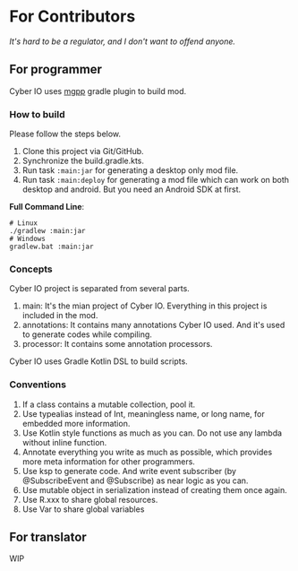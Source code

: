 # For Contributors

*It's hard to be a regulator, and I don't want to offend anyone.*

## For programmer

Cyber IO uses [mgpp](https://github.com/PlumyGames/mgpp) gradle plugin to build mod.

### How to build

Please follow the steps below.

1. Clone this project via Git/GitHub.
2. Synchronize the build.gradle.kts.
3. Run task `:main:jar` for generating a desktop only mod file.
4. Run task `:main:deploy` for generating a mod file which can work on both desktop and android.
   But you need an Android SDK at first.

**Full Command Line**:

```
# Linux
./gradlew :main:jar
# Windows
gradlew.bat :main:jar
```

### Concepts

Cyber IO project is separated from several parts.

1. main: It's the mian project of Cyber IO. Everything in this project is included in the mod.
2. annotations: It contains many annotations Cyber IO used. And it's used to generate codes while compiling.
3. processor: It contains some annotation processors.

Cyber IO uses Gradle Kotlin DSL to build scripts.

### Conventions

1. If a class contains a mutable collection, pool it.
2. Use typealias instead of Int, meaningless name, or long name, for embedded more information.
3. Use Kotlin style functions as much as you can. Do not use any lambda without inline function.
4. Annotate everything you write as much as possible, which provides more meta information for other programmers.
5. Use ksp to generate code. And write event subscriber (by @SubscribeEvent and @Subscribe) as near logic as you can.
6. Use mutable object in serialization instead of creating them once again.
7. Use R.xxx to share global resources.
8. Use Var to share global variables

## For translator

WIP